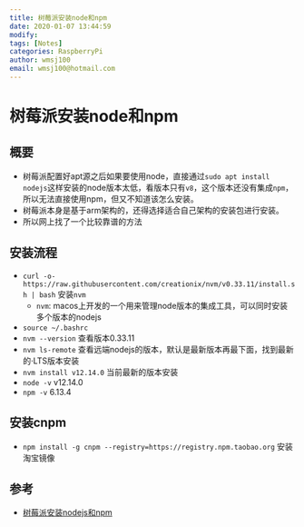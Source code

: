 ```yaml
---
title: 树莓派安装node和npm
date: 2020-01-07 13:44:59
modify: 
tags: [Notes]
categories: RaspberryPi
author: wmsj100
email: wmsj100@hotmail.com
---
```


# 树莓派安装node和npm

## 概要

- 树莓派配置好apt源之后如果要使用node，直接通过`sudo apt install nodejs`这样安装的node版本太低，看版本只有`v8`，这个版本还没有集成`npm`，所以无法直接使用npm，但又不知道该怎么安装。
- 树莓派本身是基于arm架构的，还得选择适合自己架构的安装包进行安装。
- 所以网上找了一个比较靠谱的方法

## 安装流程

- `curl -o- https://raw.githubusercontent.com/creationix/nvm/v0.33.11/install.sh | bash` 安装`nvm`
	- `nvm`: macos上开发的一个用来管理node版本的集成工具，可以同时安装多个版本的nodejs
- `source ~/.bashrc`
- `nvm --version` 查看版本0.33.11
- `nvm ls-remote` 查看远端nodejs的版本，默认是最新版本再最下面，找到最新的·LTS版本安装
- `nvm install v12.14.0` 当前最新的版本安装
- `node -v` v12.14.0
- `npm -v` 6.13.4

## 安装cnpm

- `npm install -g cnpm --registry=https://registry.npm.taobao.org` 安装淘宝镜像

## 参考

- [树莓派安装nodejs和npm](https://www.jianshu.com/p/66a8de714c85)
